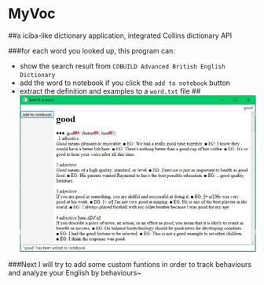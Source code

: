 # MyVoc
##a iciba-like dictionary application, integrated Collins dictionary API

###for each word you looked up, this program can:
* show the search result from `COBUILD Advanced British English Dictionary`
* add the word to notebook if you click the `add to notebook` button
* extract the definition and examples to a `word.txt` file
##![image](https://github.com/helenawang/MyVoc/blob/master/png/make_a_search.JPG)

###Next I will try to add some custom funtions in order to track behaviours and analyze your English by behaviours~
